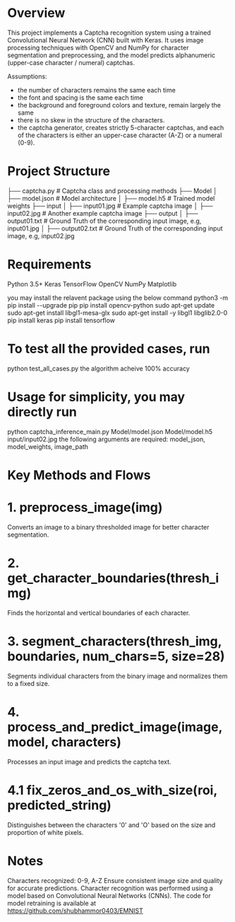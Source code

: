 # Overview

This project implements a Captcha recognition system using a trained Convolutional Neural Network (CNN) built with Keras. It uses image processing techniques with OpenCV and NumPy for character segmentation and preprocessing, and the model predicts alphanumeric (upper-case character / numeral) captchas.

Assumptions: 
- the number of characters remains the same each time
- the font and spacing is the same each time
- the background and foreground colors and texture, remain largely the same
- there is no skew in the structure of the characters.
- the captcha generator, creates strictly 5-character captchas, and each of the characters is either an upper-case character (A-Z) or a numeral (0-9).

# Project Structure
├── captcha.py              # Captcha class and processing methods
├── Model
│   ├── model.json      # Model architecture
│   ├── model.h5        # Trained model weights
├── input
│   ├── input01.jpg             # Example captcha image
│   ├── input02.jpg             # Another example captcha image
├── output
│   ├── output01.txt             # Ground Truth of the corresponding input image, e.g, input01.jpg
│   ├── output02.txt             # Ground Truth of the corresponding input image, e.g, input02.jpg

# Requirements

Python 3.5+
Keras
TensorFlow
OpenCV
NumPy
Matplotlib

you may install the relavent package using the below command
python3 -m pip install --upgrade pip
pip install opencv-python
sudo apt-get update 
sudo apt-get install libgl1-mesa-glx
sudo apt-get install -y libgl1 libglib2.0-0
pip install keras
pip install tensorflow

# To test all the provided cases, run 
python test_all_cases.py
the algorithm acheive 100% accuracy

# Usage for simplicity, you may directly run 
python captcha_inference_main.py Model/model.json Model/model.h5 input/input02.jpg
the following arguments are required: model_json, model_weights, image_path

# Key Methods and Flows

# 1. preprocess_image(img)
Converts an image to a binary thresholded image for better character segmentation.

# 2. get_character_boundaries(thresh_img)
Finds the horizontal and vertical boundaries of each character.

# 3. segment_characters(thresh_img, boundaries, num_chars=5, size=28)
Segments individual characters from the binary image and normalizes them to a fixed size.

# 4. process_and_predict_image(image, model, characters)
Processes an input image and predicts the captcha text.

# 4.1 fix_zeros_and_os_with_size(roi, predicted_string)
Distinguishes between the characters '0' and 'O' based on the size and proportion of white pixels.

# Notes
Characters recognized: 0-9, A-Z
Ensure consistent image size and quality for accurate predictions.
Character recognition was performed using a model based on Convolutional Neural Networks (CNNs). The code for model retraining is available at https://github.com/shubhammor0403/EMNIST

